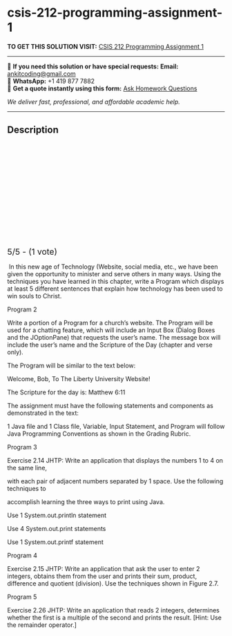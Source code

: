 # csis-212-programming-assignment-1
**TO GET THIS SOLUTION VISIT:** [CSIS 212 Programming Assignment 1](https://www.ankitcodinghub.com/product/csis-212-programming-assignment-1/)


---

📩 **If you need this solution or have special requests:** **Email:** ankitcoding@gmail.com  
📱 **WhatsApp:** +1 419 877 7882  
📄 **Get a quote instantly using this form:** [Ask Homework Questions](https://www.ankitcodinghub.com/services/ask-homework-questions/)

*We deliver fast, professional, and affordable academic help.*

---

<h2>Description</h2>



<div class="kk-star-ratings kksr-auto kksr-align-center kksr-valign-top" data-payload="{&quot;align&quot;:&quot;center&quot;,&quot;id&quot;:&quot;8661&quot;,&quot;slug&quot;:&quot;default&quot;,&quot;valign&quot;:&quot;top&quot;,&quot;ignore&quot;:&quot;&quot;,&quot;reference&quot;:&quot;auto&quot;,&quot;class&quot;:&quot;&quot;,&quot;count&quot;:&quot;1&quot;,&quot;legendonly&quot;:&quot;&quot;,&quot;readonly&quot;:&quot;&quot;,&quot;score&quot;:&quot;5&quot;,&quot;starsonly&quot;:&quot;&quot;,&quot;best&quot;:&quot;5&quot;,&quot;gap&quot;:&quot;4&quot;,&quot;greet&quot;:&quot;Rate this product&quot;,&quot;legend&quot;:&quot;5\/5 - (1 vote)&quot;,&quot;size&quot;:&quot;24&quot;,&quot;title&quot;:&quot;CSIS 212 Programming Assignment 1&quot;,&quot;width&quot;:&quot;138&quot;,&quot;_legend&quot;:&quot;{score}\/{best} - ({count} {votes})&quot;,&quot;font_factor&quot;:&quot;1.25&quot;}">

<div class="kksr-stars">

<div class="kksr-stars-inactive">
            <div class="kksr-star" data-star="1" style="padding-right: 4px">


<div class="kksr-icon" style="width: 24px; height: 24px;"></div>
        </div>
            <div class="kksr-star" data-star="2" style="padding-right: 4px">


<div class="kksr-icon" style="width: 24px; height: 24px;"></div>
        </div>
            <div class="kksr-star" data-star="3" style="padding-right: 4px">


<div class="kksr-icon" style="width: 24px; height: 24px;"></div>
        </div>
            <div class="kksr-star" data-star="4" style="padding-right: 4px">


<div class="kksr-icon" style="width: 24px; height: 24px;"></div>
        </div>
            <div class="kksr-star" data-star="5" style="padding-right: 4px">


<div class="kksr-icon" style="width: 24px; height: 24px;"></div>
        </div>
    </div>

<div class="kksr-stars-active" style="width: 138px;">
            <div class="kksr-star" style="padding-right: 4px">


<div class="kksr-icon" style="width: 24px; height: 24px;"></div>
        </div>
            <div class="kksr-star" style="padding-right: 4px">


<div class="kksr-icon" style="width: 24px; height: 24px;"></div>
        </div>
            <div class="kksr-star" style="padding-right: 4px">


<div class="kksr-icon" style="width: 24px; height: 24px;"></div>
        </div>
            <div class="kksr-star" style="padding-right: 4px">


<div class="kksr-icon" style="width: 24px; height: 24px;"></div>
        </div>
            <div class="kksr-star" style="padding-right: 4px">


<div class="kksr-icon" style="width: 24px; height: 24px;"></div>
        </div>
    </div>
</div>


<div class="kksr-legend" style="font-size: 19.2px;">
            5/5 - (1 vote)    </div>
    </div>
<p class="ui header product-top-header" title="CSIS 212 Programming Assignment 1 Solution">&nbsp;In this new age of Technology (Website, social media, etc., we have been given the opportunity to minister and serve others in many ways. Using the techniques you have learned in this chapter, write a Program which displays at least 5 different sentences that explain how technology has been used to win souls to Christ.

<div class="product-description">
Program 2

Write a portion of a Program for a church’s website. The Program will be used for a chatting feature, which will include an Input Box (Dialog Boxes and the JOptionPane) that requests the user’s name. The message box will include the user’s name and the Scripture of the Day (chapter and verse only).

The Program will be similar to the text below:

Welcome, Bob, To The Liberty University Website!

The Scripture for the day is: Matthew 6:11

The assignment must have the following statements and components as demonstrated in the text:

1 Java file and 1 Class file, Variable, Input Statement, and Program will follow Java Programming Conventions as shown in the Grading Rubric.

Program 3

Exercise 2.14 JHTP: Write an application that displays the numbers 1 to 4 on the same line,

with each pair of adjacent numbers separated by 1 space. Use the following techniques to

accomplish learning the three ways to print using Java.

Use 1 System.out.println statement

Use 4 System.out.print statements

Use 1 System.out.printf statement

Program 4

Exercise 2.15 JHTP: Write an application that ask the user to enter 2 integers, obtains them from the user and prints their sum, product, difference and quotient (division). Use the techniques shown in Figure 2.7.

Program 5

Exercise 2.26 JHTP: Write an application that reads 2 integers, determines whether the first is a multiple of the second and prints the result. [Hint: Use the remainder operator.]

</div>
<div class="ui divider"></div>
<div class="ui middle aligned grid product-share">
<div class="four wide column"></div>
</div>
